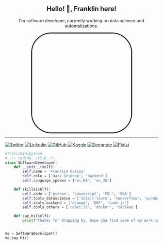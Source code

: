 <h2 align="center">Hello! 👋, Franklin here!</h2>
<p align="center">I'm software developer, currently working on data science and automatizations.</p>
<div style="text-align:center"><img src="https://media4.giphy.com/media/qgQUggAC3Pfv687qPC/giphy.gif?cid=790b761156cf4ba7980109d6933ed837c38ce935192351c3&rid=giphy.gif&ct=g" width='327' style='border-radius: 20%;border-style: solid'></div>

----
[![Twitter](https://img.shields.io/twitter/follow/fmgarcia_?style=social)](https://twitter.com/fmgarcia_)
[![Linkedin](https://img.shields.io/badge/-fmanuelgarcia-blue?style=flat-square&logo=Linkedin&logoColor=white&link=https://www.linkedin.com/in/fmanuelgarcia/)](https://www.linkedin.com/in/fmanuelgarcia/)
[![GitHub](https://img.shields.io/github/followers/fmanuelgarcia?label=follow&style=social)](https://github.com/fmanuelgarcia)
[![Kaggle](https://img.shields.io/badge/Kaggle-20BEFF?style=&logo=Kaggle&logoColor=white)]()
[![Deepnote](https://img.shields.io/badge/Deepnote-3793EF?style=&logo=Deepnote&logoColor=white)](https://deepnote.com/@franklin-garcia)
[![Platzi](https://img.shields.io/badge/Platzi-98CA3F?style=&logo=platzi&logoColor=white)](https://platzi.com/p/fmgarcia/)

```python
#!/usr/bin/python
# -*- coding: utf-8 -*-
class SoftwareDeveloper:
    def __init__(self):
        self.name = 'Franklin Garcia'
        self.role = ['Data_Science', 'Backend']
        self.language_spoken = ['es_ES', 'en_US']

    def skills(self):
        self.code = ['python', 'javascript', 'SQL', 'VBA']
        self.tools_datascience = ['scikit-learn', 'tenserflow', 'pandas', 'numpy']
        self.tools_backend = ['django', 'DRF', 'node.js']
        self.tools_others = ['react.js', 'docker', 'tableau']

    def say_hi(self):
        print("Thanks for dropping by, hope you find some of my work interesting.")


me = SoftwareDeveloper()
me.say_hi()
```



